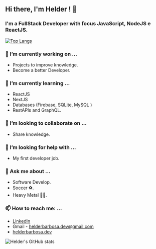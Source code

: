 ## Hi there, I'm Helder ! 👋

### I'm a FullStack Developer with focus JavaScript, NodeJS e ReactJS. 

[![Top Langs](https://github-readme-stats.vercel.app/api/top-langs/?username=anuraghazra&layout=compact)](https://github.com/anuraghazra/github-readme-stats)

### 🔭 I’m currently working on ...
- Projects to improve knowledge.
- Become a better Developer.

### 🌱 I’m currently learning ...
- ReactJS
- NextJS
- Databases (Firebase, SQLite, MySQL )
- RestAPIs and GraphQL.

### 👯 I’m looking to collaborate on ...
- Share knowledge.

### 🤔 I’m looking for help with ...
- My first developer job.

### 💬 Ask me about ...
- Software Develop.
- Soccer ⚽.
- Heavy Metal 🤘🏼.

### 📫 How to reach me: ...
- [LinkedIn](https://www.linkedin.com/in/helder-barbosa1/)
- Gmail - helderbarbosa.dev@gmail.com
- [helderbarbosa.dev](https://helderbarbosa.dev)



![Helder's GitHub stats](https://github-readme-stats.vercel.app/api?username=helder-barbosa&show_icons=true&theme=radical)

